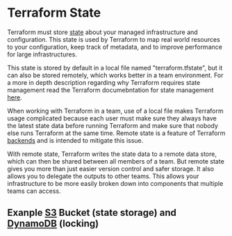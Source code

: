 # Terraform State

Terraform must store [state](https://www.terraform.io/docs/state/index.html) about your managed infrastructure and configuration. This state is used by Terraform to map real world resources to your configuration, keep track of metadata, and to improve performance for large infrastructures.

This state is stored by default in a local file named "terraform.tfstate", but it can also be stored remotely, which works better in a team environment. For a more in depth description regarding why Terraform requires state management read the Terraform documebntation for state management [here](https://www.terraform.io/docs/state/purpose.html).

When working with Terraform in a team, use of a local file makes Terraform usage complicated because each user must make sure they always have the latest state data before running Terraform and make sure that nobody else runs Terraform at the same time. Remote state is a feature of Terraform [backends](https://www.terraform.io/docs/backends/index.html) and is intended to mitigate this issue.

With remote state, Terraform writes the state data to a remote data store, which can then be shared between all members of a team. But remote state gives you more than just easier version control and safer storage. It also allows you to delegate the outputs to other teams. This allows your infrastructure to be more easily broken down into components that multiple teams can access.

## Exanple [S3](https://aws.amazon.com/s3/) Bucket (state storage) and [DynamoDB](https://aws.amazon.com/dynamodb/) (locking)
